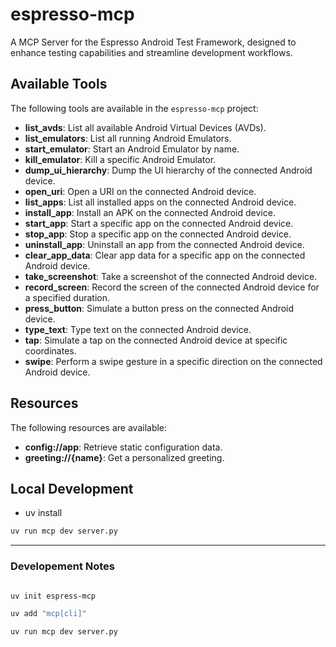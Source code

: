 # espresso-mcp

A MCP Server for the Espresso Android Test Framework, designed to enhance testing capabilities and streamline development workflows.

## Available Tools

The following tools are available in the `espresso-mcp` project:

- **list_avds**: List all available Android Virtual Devices (AVDs).
- **list_emulators**: List all running Android Emulators.
- **start_emulator**: Start an Android Emulator by name.
- **kill_emulator**: Kill a specific Android Emulator.
- **dump_ui_hierarchy**: Dump the UI hierarchy of the connected Android device.
- **open_uri**: Open a URI on the connected Android device.
- **list_apps**: List all installed apps on the connected Android device.
- **install_app**: Install an APK on the connected Android device.
- **start_app**: Start a specific app on the connected Android device.
- **stop_app**: Stop a specific app on the connected Android device.
- **uninstall_app**: Uninstall an app from the connected Android device.
- **clear_app_data**: Clear app data for a specific app on the connected Android device.
- **take_screenshot**: Take a screenshot of the connected Android device.
- **record_screen**: Record the screen of the connected Android device for a specified duration.
- **press_button**: Simulate a button press on the connected Android device.
- **type_text**: Type text on the connected Android device.
- **tap**: Simulate a tap on the connected Android device at specific coordinates.
- **swipe**: Perform a swipe gesture in a specific direction on the connected Android device.

## Resources

The following resources are available:

- **config://app**: Retrieve static configuration data.
- **greeting://{name}**: Get a personalized greeting.

## Local Development

- uv install

```bash
uv run mcp dev server.py
```

---

### Developement Notes

```bash

uv init espress-mcp

uv add "mcp[cli]"

uv run mcp dev server.py

```
